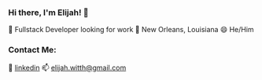 ### Hi there, I'm Elijah! 👋

🌱 Fullstack Developer looking for work
🐊 New Orleans, Louisiana
😄 He/Him

### Contact Me:
🔗 [linkedin](https://www.linkedin.com/in/elijah-hensel-052095196/)
📫 elijah.witth@gmail.com

